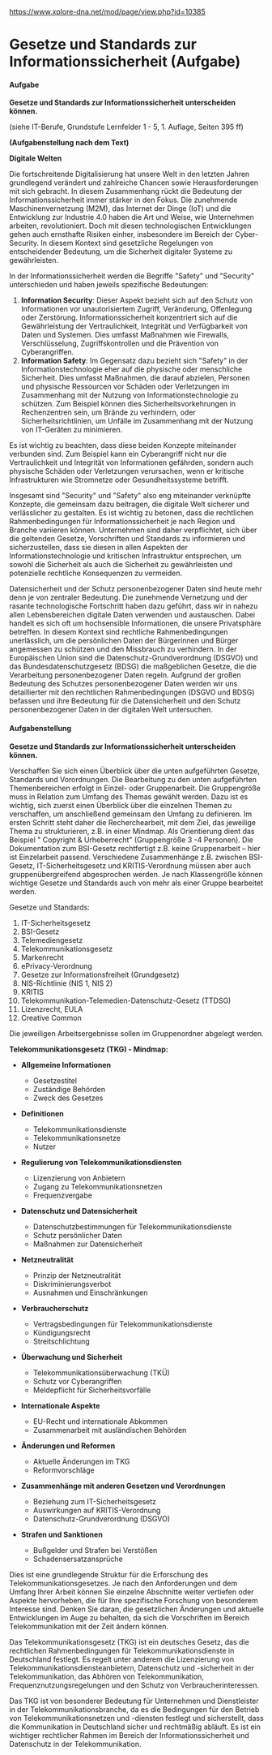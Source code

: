 
https://www.xplore-dna.net/mod/page/view.php?id=10385

# Gesetze und Standards zur Informationssicherheit (Aufgabe)

#### **Aufgabe**

**Gesetze und Standards zur Informationssicherheit unterscheiden können.**

(siehe IT-Berufe, Grundstufe Lernfelder 1 - 5, 1. Auflage, Seiten 395 ff)

**(Aufgabenstellung nach dem Text)**

**Digitale Welten**

Die fortschreitende Digitalisierung hat unsere Welt in den letzten Jahren grundlegend verändert und zahlreiche Chancen sowie Herausforderungen mit sich gebracht. In diesem Zusammenhang rückt die Bedeutung der Informationssicherheit immer stärker in den Fokus. Die zunehmende Maschinenvernetzung (M2M), das Internet der Dinge (IoT) und die Entwicklung zur Industrie 4.0 haben die Art und Weise, wie Unternehmen arbeiten, revolutioniert. Doch mit diesen technologischen Entwicklungen gehen auch ernsthafte Risiken einher, insbesondere im Bereich der Cyber-Security. In diesem Kontext sind gesetzliche Regelungen von entscheidender Bedeutung, um die Sicherheit digitaler Systeme zu gewährleisten.

In der Informationssicherheit werden die Begriffe "Safety" und "Security" unterschieden und haben jeweils spezifische Bedeutungen:

1. **Information Security**: Dieser Aspekt bezieht sich auf den Schutz von Informationen vor unautorisiertem Zugriff, Veränderung, Offenlegung oder Zerstörung. Informationssicherheit konzentriert sich auf die Gewährleistung der Vertraulichkeit, Integrität und Verfügbarkeit von Daten und Systemen. Dies umfasst Maßnahmen wie Firewalls, Verschlüsselung, Zugriffskontrollen und die Prävention von Cyberangriffen.
2. **Information Safety**: Im Gegensatz dazu bezieht sich "Safety" in der Informationstechnologie eher auf die physische oder menschliche Sicherheit. Dies umfasst Maßnahmen, die darauf abzielen, Personen und physische Ressourcen vor Schäden oder Verletzungen im Zusammenhang mit der Nutzung von Informationstechnologie zu schützen. Zum Beispiel können dies Sicherheitsvorkehrungen in Rechenzentren sein, um Brände zu verhindern, oder Sicherheitsrichtlinien, um Unfälle im Zusammenhang mit der Nutzung von IT-Geräten zu minimieren.

Es ist wichtig zu beachten, dass diese beiden Konzepte miteinander verbunden sind. Zum Beispiel kann ein Cyberangriff nicht nur die Vertraulichkeit und Integrität von Informationen gefährden, sondern auch physische Schäden oder Verletzungen verursachen, wenn er kritische Infrastrukturen wie Stromnetze oder Gesundheitssysteme betrifft.

Insgesamt sind "Security" und "Safety" also eng miteinander verknüpfte Konzepte, die gemeinsam dazu beitragen, die digitale Welt sicherer und verlässlicher zu gestalten. Es ist wichtig zu betonen, dass die rechtlichen Rahmenbedingungen für Informationssicherheit je nach Region und Branche variieren können. Unternehmen sind daher verpflichtet, sich über die geltenden Gesetze, Vorschriften und Standards zu informieren und sicherzustellen, dass sie diesen in allen Aspekten der Informationstechnologie und kritischen Infrastruktur entsprechen, um sowohl die Sicherheit als auch die Sicherheit zu gewährleisten und potenzielle rechtliche Konsequenzen zu vermeiden.

Datensicherheit und der Schutz personenbezogener Daten sind heute mehr denn je von zentraler Bedeutung. Die zunehmende Vernetzung und der rasante technologische Fortschritt haben dazu geführt, dass wir in nahezu allen Lebensbereichen digitale Daten verwenden und austauschen. Dabei handelt es sich oft um hochsensible Informationen, die unsere Privatsphäre betreffen. In diesem Kontext sind rechtliche Rahmenbedingungen unerlässlich, um die persönlichen Daten der Bürgerinnen und Bürger angemessen zu schützen und den Missbrauch zu verhindern. In der Europäischen Union sind die Datenschutz-Grundverordnung (DSGVO) und das Bundesdatenschutzgesetz (BDSG) die maßgeblichen Gesetze, die die Verarbeitung personenbezogener Daten regeln. Aufgrund der großen Bedeutung des Schutzes personenbezogener Daten werden wir uns detaillierter mit den rechtlichen Rahmenbedingungen (DSGVO und BDSG) befassen und ihre Bedeutung für die Datensicherheit und den Schutz personenbezogener Daten in der digitalen Welt untersuchen.

#### **Aufgabenstellung**

**Gesetze und Standards zur Informationssicherheit unterscheiden können.**

Verschaffen Sie sich einen Überblick über die unten aufgeführten Gesetze, Standards und Vorordnungen. Die Bearbeitung zu den unten aufgeführten Themenbereichen erfolgt in Einzel- oder Gruppenarbeit. Die Gruppengröße muss in Relation zum Umfang des Themas gewählt werden. Dazu ist es wichtig, sich zuerst einen Überblick über die einzelnen Themen zu verschaffen, um anschließend gemeinsam den Umfang zu definieren. Im ersten Schritt steht daher die Recherchearbeit, mit dem Ziel, das jeweilige Thema zu strukturieren, z.B. in einer Mindmap. Als Orientierung dient das Beispiel " Copyright & Urheberrecht" (Gruppengröße 3 -4 Personen). Die Dokumentation zum BSI-Gesetz rechtfertigt z.B. keine Gruppenarbeit – hier ist Einzelarbeit passend. Verschiedene Zusammenhänge z.B. zwischen BSI-Gesetz, IT-Sicherheitsgesetz und KRITIS-Verordnung müssen aber auch gruppenübergreifend abgesprochen werden. Je nach Klassengröße können wichtige Gesetze und Standards auch von mehr als einer Gruppe bearbeitet werden.

Gesetze und Standards:

1. IT-Sicherheitsgesetz
2. BSI-Gesetz
3. Telemediengesetz
4. Telekommunikationsgesetz
5. Markenrecht
6. ePrivacy-Verordnung
7. Gesetze zur Informationsfreiheit (Grundgesetz)
8. NIS-Richtlinie (NIS 1, NIS 2)
9. KRITIS
10. Telekommunikation-Telemedien-Datenschutz-Gesetz (TTDSG)
11. Lizenzrecht, EULA
12. Creative Common

Die jeweiligen Arbeitsergebnisse sollen im Gruppenordner abgelegt werden.


**Telekommunikationsgesetz (TKG) - Mindmap:**

- **Allgemeine Informationen**
  - Gesetzestitel
  - Zuständige Behörden
  - Zweck des Gesetzes

- **Definitionen**
  - Telekommunikationsdienste
  - Telekommunikationsnetze
  - Nutzer

- **Regulierung von Telekommunikationsdiensten**
  - Lizenzierung von Anbietern
  - Zugang zu Telekommunikationsnetzen
  - Frequenzvergabe

- **Datenschutz und Datensicherheit**
  - Datenschutzbestimmungen für Telekommunikationsdienste
  - Schutz persönlicher Daten
  - Maßnahmen zur Datensicherheit

- **Netzneutralität**
  - Prinzip der Netzneutralität
  - Diskriminierungsverbot
  - Ausnahmen und Einschränkungen

- **Verbraucherschutz**
  - Vertragsbedingungen für Telekommunikationsdienste
  - Kündigungsrecht
  - Streitschlichtung

- **Überwachung und Sicherheit**
  - Telekommunikationsüberwachung (TKÜ)
  - Schutz vor Cyberangriffen
  - Meldepflicht für Sicherheitsvorfälle

- **Internationale Aspekte**
  - EU-Recht und internationale Abkommen
  - Zusammenarbeit mit ausländischen Behörden

- **Änderungen und Reformen**
  - Aktuelle Änderungen im TKG
  - Reformvorschläge

- **Zusammenhänge mit anderen Gesetzen und Verordnungen**
  - Beziehung zum IT-Sicherheitsgesetz
  - Auswirkungen auf KRITIS-Verordnung
  - Datenschutz-Grundverordnung (DSGVO)

- **Strafen und Sanktionen**
  - Bußgelder und Strafen bei Verstößen
  - Schadensersatzansprüche

Dies ist eine grundlegende Struktur für die Erforschung des Telekommunikationsgesetzes. Je nach den Anforderungen und dem Umfang Ihrer Arbeit können Sie einzelne Abschnitte weiter vertiefen oder Aspekte hervorheben, die für Ihre spezifische Forschung von besonderem Interesse sind. Denken Sie daran, die gesetzlichen Änderungen und aktuelle Entwicklungen im Auge zu behalten, da sich die Vorschriften im Bereich Telekommunikation mit der Zeit ändern können.



Das Telekommunikationsgesetz (TKG) ist ein deutsches Gesetz, das die rechtlichen Rahmenbedingungen für Telekommunikationsdienste in Deutschland festlegt. Es regelt unter anderem die Lizenzierung von Telekommunikationsdiensteanbietern, Datenschutz und -sicherheit in der Telekommunikation, das Abhören von Telekommunikation, Frequenznutzungsregelungen und den Schutz von Verbraucherinteressen.

Das TKG ist von besonderer Bedeutung für Unternehmen und Dienstleister in der Telekommunikationsbranche, da es die Bedingungen für den Betrieb von Telekommunikationsnetzen und -diensten festlegt und sicherstellt, dass die Kommunikation in Deutschland sicher und rechtmäßig abläuft. Es ist ein wichtiger rechtlicher Rahmen im Bereich der Informationssicherheit und Datenschutz in der Telekommunikation.